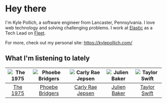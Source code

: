 # Hey there


I'm Kyle Pollich, a software engineer from Lancaster, Pennsylvania. I love web technology and solving challenging problems.
I work at [Elastic](https://www.elastic.co/) as a Tech Lead on [Fleet](https://www.elastic.co/guide/en/fleet/current/fleet-overview.html).

For more, check out my personal site: https://kylepollich.com/

## What I'm listening to lately

<!-- begin artists -->
  |![The 1975](https://i.scdn.co/image/ab6761610000f17889348336354096fd4e36ca73)|![Phoebe Bridgers](https://i.scdn.co/image/ab6761610000f178626686e362d30246e816cc5b)|![Carly Rae Jepsen](https://i.scdn.co/image/ab6761610000f178358577f183465ae7698a53a7)|![Julien Baker](https://i.scdn.co/image/ab6761610000f17809239cf62ab2187c023fcee4)|![Taylor Swift](https://i.scdn.co/image/ab6761610000f1785a00969a4698c3132a15fbb0)|
  |:---:|:---:|:---:|:---:|:---:|
  |[The 1975](https://open.spotify.com/artist/3mIj9lX2MWuHmhNCA7LSCW)|[Phoebe Bridgers](https://open.spotify.com/artist/1r1uxoy19fzMxunt3ONAkG)|[Carly Rae Jepsen](https://open.spotify.com/artist/6sFIWsNpZYqfjUpaCgueju)|[Julien Baker](https://open.spotify.com/artist/12zbUHbPHL5DGuJtiUfsip)|[Taylor Swift](https://open.spotify.com/artist/06HL4z0CvFAxyc27GXpf02)|
<!-- end artists -->
